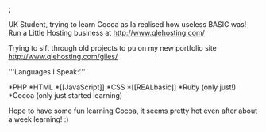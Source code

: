 ; 

UK Student, trying to learn Cocoa as Ia realised how useless BASIC was! Run a Little Hosting business at http://www.qlehosting.com/

Trying to sift through old projects to pu on my new portfolio site http://www.qlehosting.com/giles/

'''Languages I Speak:'''

*PHP
*HTML
*[[JavaScript]]
*CSS
*[[REALbasic]]
*Ruby (only just!)
*Cocoa (only just started learning)


Hope to have some fun learning Cocoa, it seems pretty hot even after about a week learning! :)